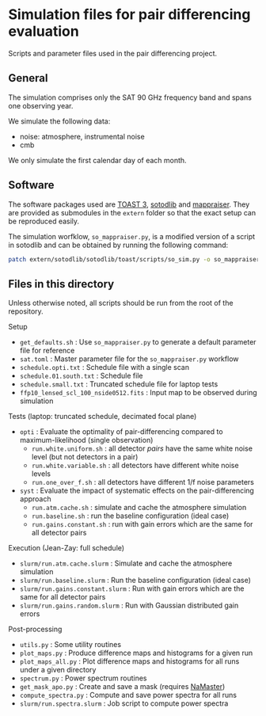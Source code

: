 # Simulation files for pair differencing evaluation

Scripts and parameter files used in the pair differencing project.

## General

The simulation comprises only the SAT 90 GHz frequency band and spans one observing year.

We simulate the following data:

* noise: atmosphere, instrumental noise
* cmb

We only simulate the first calendar day of each month.

## Software

The software packages used are
[TOAST 3](https://github.com/hpc4cmb/toast/tree/toast3),
[sotodlib](https://github.com/simonsobs/sotodlib)
and [mappraiser](https://github.com/B3Dcmb/midapack/tree/gaps-maxL).
They are provided as submodules in the `extern` folder so that the exact setup can be reproduced easily.

The simulation worfklow, `so_mappraiser.py`, is a modified version of a script in sotodlib and can be obtained by running the following command:
```bash
patch extern/sotodlib/sotodlib/toast/scripts/so_sim.py -o so_mappraiser.py < so_sim.patch
```

## Files in this directory

Unless otherwise noted, all scripts should be run from the root of the repository.

Setup

* `get_defaults.sh` : Use `so_mappraiser.py` to generate a default parameter file for reference
* `sat.toml` : Master parameter file for the `so_mappraiser.py` workflow
* `schedule.opti.txt` : Schedule file with a single scan
* `schedule.01.south.txt` : Schedule file
* `schedule.small.txt` : Truncated schedule file for laptop tests
* `ffp10_lensed_scl_100_nside0512.fits` : Input map to be observed during simulation

Tests (laptop: truncated schedule, decimated focal plane)

* `opti` : Evaluate the optimality of pair-differencing compared to maximum-likelihood (single observation)
  * `run.white.uniform.sh` : all detector _pairs_ have the same white noise level (but not detectors in a pair)
  * `run.white.variable.sh` : all detectors have different white noise levels
  * `run.one_over_f.sh` : all detectors have different 1/f noise parameters
* `syst` : Evaluate the impact of systematic effects on the pair-differencing approach
  * `run.atm.cache.sh` : simulate and cache the atmosphere simulation
  * `run.baseline.sh` : run the baseline configuration (ideal case)
  * `run.gains.constant.sh` : run with gain errors which are the same for all detector pairs

Execution (Jean-Zay: full schedule)

* `slurm/run.atm.cache.slurm` : Simulate and cache the atmosphere simulation
* `slurm/run.baseline.slurm` : Run the baseline configuration (ideal case)
* `slurm/run.gains.constant.slurm` : Run with gain errors which are the same for all detector pairs
* `slurm/run.gains.random.slurm` : Run with Gaussian distributed gain errors

Post-processing

* `utils.py` : Some utility routines
* `plot_maps.py` : Produce difference maps and histograms for a given run
* `plot_maps_all.py` : Plot difference maps and histograms for all runs under a given directory
* `spectrum.py` : Power spectrum routines
* `get_mask_apo.py` : Create and save a mask (requires [NaMaster](https://namaster.readthedocs.io))
* `compute_spectra.py` : Compute and save power spectra for all runs
* `slurm/run.spectra.slurm` : Job script to compute power spectra

